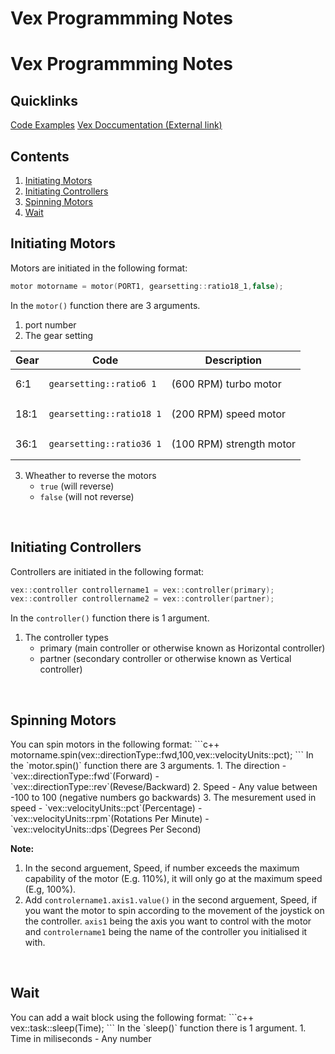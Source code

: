 # Vex Programmming Notes
# Vex Programmming Notes
## Quicklinks
[Code Examples](Code-Examples)
[Vex Doccumentation (External link)](https://help.vexcodingstudio.com/#cpp) <br>


## Contents
1. [Initiating Motors](#initiating-motors) <br>
2. [Initiating Controllers](#initiating-controllers)<br>
3. [Spinning Motors](#spinning-motors)<br>
4. [Wait](#wait)<br>


<h2 id="initiating-motors" name="initiating-motors">Initiating Motors</h2>

Motors are initiated in the following format:
``` c++
motor motorname = motor(PORT1, gearsetting::ratio18_1,false);
```
In the `motor()` function there are 3 arguments.
1. port number
2. The gear setting

<table>
  <thead>
    <tr>
      <th>Gear</th>
       <th>Code</th>
      <th>Description</th>
    </tr>
  </thead>
  <tbody>
    <tr>
      <td>6:1</td>
      <td><pre><code class="language-c++">gearsetting::ratio6_1</code></pre></td>
      <td>(600 RPM) turbo motor</td>
    </tr>
    <tr>
      <td>18:1</td>
      <td><pre><code class="language-c++">gearsetting::ratio18_1</code></pre></td>
      <td>(200 RPM) speed motor</td>
    </tr>
    <tr>
      <td>36:1</td>
      <td><pre><code class="language-c++">gearsetting::ratio36_1</code></pre></td>
      <td>(100 RPM) strength motor</td>
    </tr>
  </tbody>
</table>

3. Wheather to reverse the motors
   - `true` (will reverse)
   - `false` (will not reverse)
<br>

<h2 id="initiating-controllers" name="initiating-controllers">Initiating Controllers</h2>

Controllers are initiated in the following format:
``` c++
vex::controller controllername1 = vex::controller(primary);
vex::controller controllername2 = vex::controller(partner);
```
In the `controller()` function there is 1 argument.
1. The controller types
   - primary (main controller or otherwise known as Horizontal controller)
   - partner (secondary controller or otherwise known as Vertical controller)
<br>

<h2 id="spinning-motors" name="spinning-motors">Spinning Motors</h2>
You can spin motors in the following format:
```c++
motorname.spin(vex::directionType::fwd,100,vex::velocityUnits::pct);
```
In the `motor.spin()` function there are 3 arguments.
1. The direction
   - `vex::directionType::fwd`(Forward)
   - `vex::directionType::rev`(Revese/Backward)
2. Speed
   - Any value between -100 to 100 (negative numbers go backwards)
3. The mesurement used in speed
   - `vex::velocityUnits::pct`(Percentage)
   - `vex::velocityUnits::rpm`(Rotations Per Minute)
   - `vex::velocityUnits::dps`(Degrees Per Second)

<br>

**Note:**
1. In the second arguement, Speed, if number exceeds the maximum capability of the motor (E.g. 110%), it will only go at the maximum speed (E.g, 100%).
2. Add `controlername1.axis1.value()` in the second arguement, Speed, if you want the motor to spin according to the movement of the joystick on the controller. `axis1` being the axis you want to control with the motor and `controlername1` being the name of the controller you initialised it with.
<br>

<h2 id="wait" name="wait">Wait</h2>
You can add a wait block using the following format:
```c++
vex::task::sleep(Time);
```
In the `sleep()` function there is 1 argument.
1. Time in miliseconds
  - Any number
<br>
